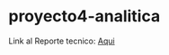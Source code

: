 # proyecto4-analitica
Link al Reporte tecnico: [Aqui](https://prediccionnumvehiculosrunt.blogspot.com/2023/12/reporte-tecnico-trabajo-4.html)
